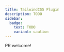 ```yaml
---
title: TailwindCSS Plugin
description: TODO
sidebar:
  badge:
    text: TODO
    variant: caution
---
```


PR welcome!
